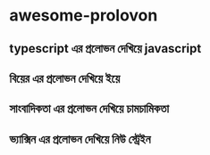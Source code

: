 # awesome-prolovon

## typescript এর প্রলোভন দেখিয়ে javascript

## বিয়ের এর প্রলোভন দেখিয়ে ইয়ে

## সাংবাদিকতা এর প্রলোভন দেখিয়ে চামচামিকতা

## ভ্যাক্সিন এর প্রলোভন দেখিয়ে নিউ স্ট্রেইন 
